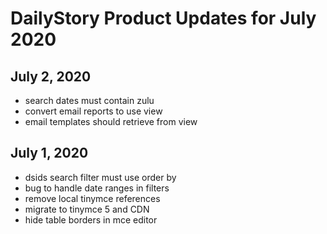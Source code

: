 # DailyStory Product Updates for July 2020
## July 2, 2020
* search dates must contain zulu
* convert email reports to use view
* email templates should retrieve from view

## July 1, 2020
* dsids search filter must use order by
* bug to handle date ranges in filters
* remove local tinymce references
* migrate to tinymce 5 and CDN
* hide table borders in mce editor
